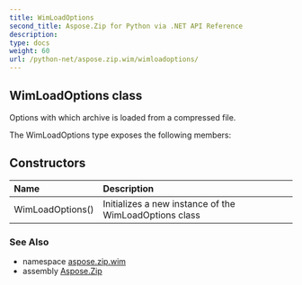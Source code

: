 ```yaml
---
title: WimLoadOptions
second_title: Aspose.Zip for Python via .NET API Reference
description: 
type: docs
weight: 60
url: /python-net/aspose.zip.wim/wimloadoptions/
---
```


## WimLoadOptions class

Options with which archive is loaded from a compressed file.

The WimLoadOptions type exposes the following members:
## Constructors
| Name | Description |
| :- | :- |
|WimLoadOptions()|Initializes a new instance of the WimLoadOptions class|

### See Also

* namespace [aspose.zip.wim](/zip/python-net/aspose.zip.wim/)
* assembly [Aspose.Zip](/zip/python-net/)

